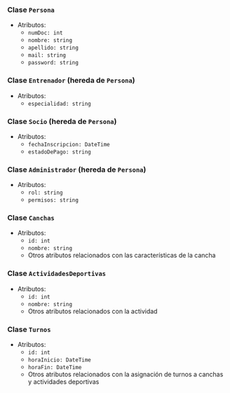 ### Clase `Persona`
- Atributos:
  - `numDoc: int`
  - `nombre: string`
  - `apellido: string`
  - `mail: string`
  - `password: string`

### Clase `Entrenador` (hereda de `Persona`)
- Atributos:
  - `especialidad: string`

### Clase `Socio` (hereda de `Persona`)
- Atributos:
  - `fechaInscripcion: DateTime`
  - `estadoDePago: string`

### Clase `Administrador` (hereda de `Persona`)
- Atributos:
  - `rol: string`
  - `permisos: string`

### Clase `Canchas`
- Atributos:
  - `id: int`
  - `nombre: string`
  - Otros atributos relacionados con las características de la cancha

### Clase `ActividadesDeportivas`
- Atributos:
  - `id: int`
  - `nombre: string`
  - Otros atributos relacionados con la actividad

### Clase `Turnos`
- Atributos:
  - `id: int`
  - `horaInicio: DateTime`
  - `horaFin: DateTime`
  - Otros atributos relacionados con la asignación de turnos a canchas y actividades deportivas